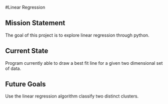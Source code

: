 #Linear Regression

<h2>Mission Statement</h2>
The goal of this project is to explore linear regression through python.

<h2>Current State</h2>
Program currently able to draw a best fit line for a given two dimensional set of data.

<h2>Future Goals</h2>
Use the linear regression algorithm classify two distinct clusters.
